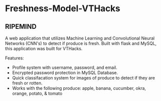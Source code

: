 # Freshness-Model-VTHacks

## RIPEMIND

A web application that utilizes Machine Learning and Convolutional Neural Networks (CNN's) to detect if produce is fresh.
Built with flask and MySQL, this application was built for VTHacks.

Features:
 - Profile system with username, password, and email.
 - Encrypted password protection in MySQL Database.
 - Quick classifacation system for images of produce to detect if they are fresh or rotten.
 - Works with the following produce: apple, banana, cucumber, okra, orange, potato, & tomato
   
